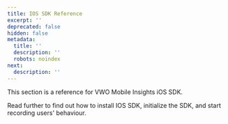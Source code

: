```yaml
---
title: IOS SDK Reference
excerpt: ''
deprecated: false
hidden: false
metadata:
  title: ''
  description: ''
  robots: noindex
next:
  description: ''
---
```

This section is a reference for VWO Mobile Insights iOS SDK.

Read further to find out how to install IOS SDK, initialize the SDK, and start recording users' behaviour.